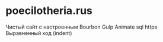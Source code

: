 # poecilotheria.rus

Чистый сайт с настроенным Bourbon Gulp Animate sql https 
Выравненный код (indent)


